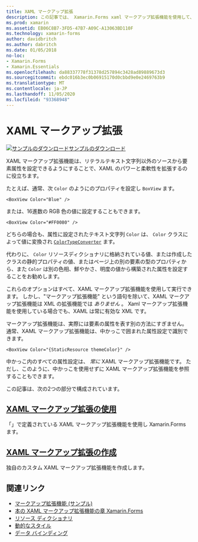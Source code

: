 ```yaml
---
title: XAML マークアップ拡張
description: この記事では、 Xamarin.Forms xaml マークアップ拡張機能を使用して、リテラルテキスト文字列以外のソースから要素属性を設定できるようにすることで、xaml のパワーと柔軟性を拡張する方法について説明します。
ms.prod: xamarin
ms.assetid: EB06C8B7-3FD5-47B7-A09C-A13063BD110F
ms.technology: xamarin-forms
author: davidbritch
ms.author: dabritch
ms.date: 01/05/2018
no-loc:
- Xamarin.Forms
- Xamarin.Essentials
ms.openlocfilehash: da88337778f31378d257894c3428ad89889673d3
ms.sourcegitcommit: ebdc016b3ec0b06915170d0cbbd9e0e2469763b9
ms.translationtype: MT
ms.contentlocale: ja-JP
ms.lasthandoff: 11/05/2020
ms.locfileid: "93368948"
---
```

# <a name="xaml-markup-extensions"></a>XAML マークアップ拡張

[![サンプルのダウンロード](~/media/shared/download.png)サンプルのダウンロード](/samples/xamarin/xamarin-forms-samples/xaml-markupextensions)

XAML マークアップ拡張機能は、リテラルテキスト文字列以外のソースから要素属性を設定できるようにすることで、XAML のパワーと柔軟性を拡張するのに役立ちます。

たとえば、通常、次 `Color` のようにのプロパティを設定し `BoxView` ます。

```xaml
<BoxView Color="Blue" />
```

または、16進数の RGB 色の値に設定することもできます。

```xaml
<BoxView Color="#FF0080" />
```

どちらの場合も、属性に設定されたテキスト文字列 `Color` は、 `Color` クラスによって値に変換され [`ColorTypeConverter`](xref:Xamarin.Forms.ColorTypeConverter) ます。

代わりに、 `Color` リソースディクショナリに格納されている値、または作成したクラスの静的プロパティの値、またはページ上の別の要素の型のプロパティから、また `Color` は別の色相、鮮やかさ、明度の値から構築された属性を設定することをお勧めします。

これらのオプションはすべて、XAML マークアップ拡張機能を使用して実行できます。 しかし、"マークアップ拡張機能" という語句を除いて、XAML マークアップ拡張機能は XML の拡張機能では *ありません* 。 Xaml マークアップ拡張機能を使用している場合でも、XAML は常に有効な XML です。

マークアップ拡張機能は、実際には要素の属性を表す別の方法にすぎません。 通常、XAML マークアップ拡張機能は、中かっこで囲まれた属性設定で識別できます。

```xaml
<BoxView Color="{StaticResource themeColor}" />
```

中かっこ内のすべての属性設定は、 *常に* XAML マークアップ拡張機能です。 ただし、このように、中かっこを使用せずに XAML マークアップ拡張機能を参照することもできます。

この記事は、次の2つの部分で構成されています。

## <a name="consuming-xaml-markup-extensions"></a>[XAML マークアップ拡張の使用](consuming.md)  

「」で定義されている XAML マークアップ拡張機能を使用し Xamarin.Forms ます。

## <a name="creating-xaml-markup-extensions"></a>[XAML マークアップ拡張の作成](creating.md)

独自のカスタム XAML マークアップ拡張機能を作成します。

## <a name="related-links"></a>関連リンク

- [マークアップ拡張機能 (サンプル)](/samples/xamarin/xamarin-forms-samples/xaml-markupextensions)
- [本の XAML マークアップ拡張機能の章 Xamarin.Forms](~/xamarin-forms/creating-mobile-apps-xamarin-forms/summaries/chapter10.md)
- [リソース ディクショナリ](~/xamarin-forms/xaml/resource-dictionaries.md)
- [動的なスタイル](~/xamarin-forms/user-interface/styles/dynamic.md)
- [データ バインディング](~/xamarin-forms/app-fundamentals/data-binding/index.md)